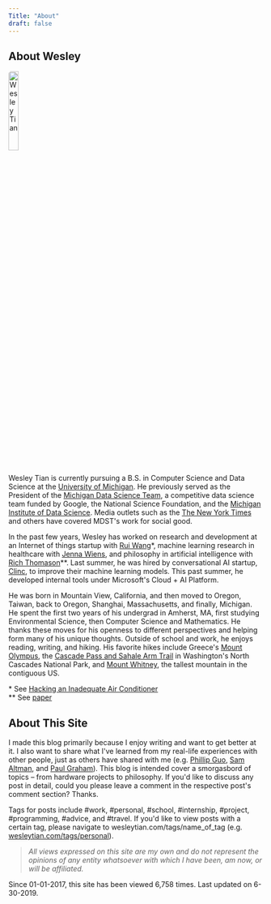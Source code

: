 ```yaml
---
Title: "About"
draft: false
---
```


## About Wesley

<img src="/me.jpg" alt="Wesley Tian"
        title="Me" style="width:20%;height:20%;border-radius:5px 25px" class="center"/>

Wesley Tian is currently pursuing a B.S. in Computer Science and Data Science at the [University of Michigan](https://umich.edu/). He previously served as the President of the [Michigan Data Science Team](https://www.mdst.club/), a competitive data science team funded by Google, the National Science Foundation, and the [Michigan Institute of Data Science](https://midas.umich.edu/). Media outlets such as the [The New York Times](https://www.nytimes.com/2017/03/27/us/flint-water-lead-pipes.html?_r=0) and others have covered MDST's work for social good.

In the past few years, Wesley has worked on research and development at an Internet of things startup with [Rui Wang](https://people.cs.umass.edu/~ruiwang/)&#42;, machine learning research in healthcare with [Jenna Wiens](http://www-personal.umich.edu/~wiensj/), and philosophy in artificial intelligence with [Rich Thomason](http://web.eecs.umich.edu/~rthomaso/)&#42;&#42;. Last summer, he was hired by conversational AI startup, [Clinc](https://clinc.com/), to improve their machine learning models. This past summer, he developed internal tools under Microsoft's Cloud + AI Platform.

He was born in Mountain View, California, and then moved to Oregon, Taiwan, back to Oregon, Shanghai, Massachusetts, and finally, Michigan. He spent the first two years of his undergrad in Amherst, MA, first studying Environmental Science, then Computer Science and Mathematics. He thanks these moves for his openness to different perspectives and helping form many of his unique thoughts. Outside of school and work, he enjoys reading, writing, and hiking. His favorite hikes include Greece's [Mount Olympus](https://www.alltrails.com/trail/greece/crete--3/mount-olympus-from-prionia-trailhead?u=i), the [Cascade Pass and Sahale Arm Trail](https://www.alltrails.com/trail/us/washington/cascade-pass-and-sahale-arm-trail--2) in Washington's North Cascades National Park, and [Mount Whitney](https://www.alltrails.com/trail/us/california/mount-whitney-via-mount-whitney-trail), the tallest mountain in the contiguous US.

&#42; See [Hacking an Inadequate Air Conditioner](https://wesleytian.github.io/2016/ac_hack/) <br>
&#42;&#42; See [paper](https://drive.google.com/file/d/1eWGKG3tjlNllsdLcThaYQGSemOWjcSg7/view)

## About This Site

I made this blog primarily because I enjoy writing and want to get better at it. I also want to share what I've learned from my real-life experiences with other people, just as others have shared with me (e.g. [Phillip Guo](www.pgbovine.net), [Sam Altman](blog.samaltman.com), and [Paul Graham](paulgraham.com)). This blog is intended cover a smorgasbord of topics – from hardware projects to philosophy. If you'd like to discuss any post in detail, could you please leave a comment in the respective post's comment section? Thanks.

Tags for posts include #work, #personal, #school, #internship, #project, #programming, #advice, and #travel. If you'd like to view posts with a certain tag, please navigate to wesleytian.com/tags/name_of_tag (e.g. [wesleytian.com/tags/personal](/tags/personal)).

> _All views expressed on this site are my own and do not represent the opinions of any entity whatsoever with which I have been, am now, or will be affiliated._

Since 01-01-2017, this site has been viewed 6,758 times. Last updated on 6-30-2019.
